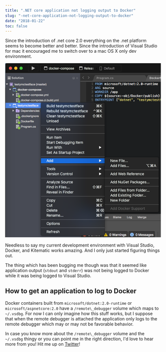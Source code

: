 ```yaml
---
title: ".NET core application not logging output to Docker"
slug: "-net-core-application-not-logging-output-to-docker"
date: "2018-01-22"
toc: false
---
```


Since the introduction of .net core 2.0 everything on the .net platform seems to become better and better. Since the introduction of Visual Studio for mac it encouraged me to switch over to a mac OS X only dev environment.

![](/uploads/screen_shot_2018_01_22_at_11_21_27_am_x_588_659x_e41427cd87.png)

Needless to say my current development environment with Visual Studio, Docker, and Kitematic works amazing. And I only just started figuring things out.

The thing which has been bugging me though was that it seemed like application output (`stdout` and `stderr`) was not being logged to Docker while it was being logged to Visual Studio.

## **How to get an application to log to Docker**

Docker containers built from `microsoft/dotnet:2.0-runtime` or `microsoft/aspnetcore:2.0` have a `/remote\_debugger` volume which maps to `~/.vsdbg`. For now I can only imagine how this stuff works, but I suppose that when the remote debugger is attached the application only logs to the remote debugger which may or may not be favorable behavior.

In case you know more about the `/remote\_debugger` volume and the `~/.vsdbg` thingy or you can point me in the right direction, I'd love to hear more from you! Hit me up on [Twitter](https://twitter.com/CorstianBoerman)!
